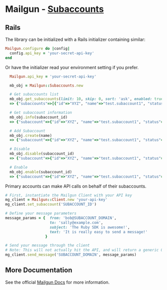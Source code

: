 Mailgun - [Subaccounts](https://help.mailgun.com/hc/en-us/articles/16380043681435-Subaccounts)
====================

Rails
-----

The library can be initialized with a Rails initializer containing similar:
```ruby
Mailgun.configure do |config|
  config.api_key = 'your-secret-api-key'
end
```
Or have the initializer read your environment setting if you prefer.

```ruby
  Mailgun.api_key = 'your-secret-api-key'
```

```ruby
  mb_obj = Mailgun::Subaccounts.new

  # Get subaccounts list
  mb_obj.get_subaccounts(limit: 10, skip: 0, sort: 'ask', enabled: true)
  => {"subaccounts"=>[{"id"=>"XYZ", "name"=>"test.subaccount1", "status"=>"open"}, {"id"=>"YYY", "name"=>"test.subaccount2", "status"=>"open"}], "total"=>2}

  # Get subaccount information
  mb_obj.info(subaccount_id)
  => {"subaccount"=>{"id"=>"XYZ", "name"=>"test.subaccount1", "status"=>"open"}

  # Add Subaccount
  mb_obj.create(name)
  => {"subaccount"=>{"id"=>"XYZ", "name"=>"test.subaccount1", "status"=>"open"}}

  # Disable
  mb_obj.disable(subaccount_id)
  => {"subaccount"=>{"id"=>"XYZ", "name"=>"test.subaccount1", "status"=>"disabled"}}

  # Enable
  mb_obj.enable(subaccount_id)
  => {"subaccount"=>{"id"=>"XYZ", "name"=>"test.subaccount1", "status"=>"open"}}
```

Primary accounts can make API calls on behalf of their subaccounts.
```ruby
# First, instantiate the Mailgun Client with your API key
mg_client = Mailgun::Client.new 'your-api-key'
mg_client.set_subaccount('SUBACCOUNT_ID')

# Define your message parameters
message_params = {  from: 'bob@SUBACCOUNT_DOMAIN',
                    to: 'sally@example.com',
                    subject: 'The Ruby SDK is awesome!',
                    text: 'It is really easy to send a message!'
                  }

# Send your message through the client
# Note: This will not actually hit the API, and will return a generic OK response.
mg_client.send_message('SUBACCOUNT_DOMAIN', message_params)
```


More Documentation
------------------
See the official [Mailgun Docs](https://documentation.mailgun.com/en/latest/subaccounts.html#subaccounts)
for more information.
